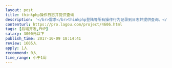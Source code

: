 ```yaml
---                
layout: post       
title: thinkphp操作日志并提供查询           
description: '</br>需求</br>thinkphp登陆等所有操作行为记录到日志并提供查询。</br>1,登陆，新增，删除等操作行为写入日志</br>1,对日志进行查询。</br>系统是基于Thinkphp开发的会员管理系统。</br>要求两天时间内完成。</br>'     
contenturl: https://pro.lagou.com/project/4606.html      
tags: [后端开发,PHP]            
salary: 3000元以下          
publish_time: 2017-10-09 18:14:41         
review: 1605人                   
apply: 1人                   
recommend: 0人                   
time_range: 小于1周              
---                 
```

